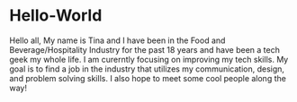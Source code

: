# Hello-World
Hello all, 
My name is Tina and I have been in the Food and Beverage/Hospitality Industry for the past 18 years and have been a tech geek my whole life.  I am curerntly focusing on improving my tech skills.  My goal is to find a job in the industry that utilizes my communication, design, and problem solving skills.  I also hope to meet some cool people along the way! 
